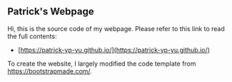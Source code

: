 ## Patrick's Webpage
Hi, this is the source code of my webpage. Please refer to this link to read the full contents:
- [https://patrick-yp-yu.github.io/](https://patrick-yp-yu.github.io/)

To create the website, I largely modified the code template from https://bootstrapmade.com/.
